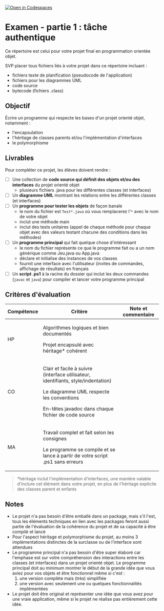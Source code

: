 [![Open in Codespaces](https://classroom.github.com/assets/launch-codespace-f4981d0f882b2a3f0472912d15f9806d57e124e0fc890972558857b51b24a6f9.svg)](https://classroom.github.com/open-in-codespaces?assignment_repo_id=9651984)
# Examen - partie 1 : tâche authentique

Ce répertoire est celui pour votre projet final en programmation orientée objet.

SVP placer tous fichiers liés à votre projet dans ce répertoire incluant :

* fichiers texte de planification (pseudocode de l'application)
* fichiers pour les diagrammes UML
* code source
* bytecode (fichiers .class)

## Objectif

Écrire un programme qui respecte les bases d'un projet orienté objet, notamment :

* l'encapsulation
* l'héritage de classes parents et/ou l'implémentation d'interfaces
* le polymorphisme

## Livrables

Pour compléter ce projet, les élèves doivent rendre :

- [ ] Une collection de **code source qui définit des objets et/ou des interfaces** du projet orienté objet
    * plusieurs fichiers .java pour les différentes classes (et interfaces)
- [ ] Un **diagramme UML** montrant les relations entre les différentes classes (et interfaces)
- [ ] Un **programme pour tester les objets** de façon banale
    * le nom du fichier est `Test*.java` où vous remplacerez l'`*` avec le nom de votre objet
    * inclut une méthode main
    * inclut des tests unitaires (appel de chaque méthode pour chaque objet avec des valeurs testant chacune des conditions dans les méthodes)
- [ ] Un **programme principal** qui fait quelque chose d'intéressant
    * le nom du fichier représente ce que le programme fait ou a un nom générique comme Jeu.java ou App.java
    * déclare et initialise des instances de vos classes
    * fournit une interface avec l'utilisateur (invites de commandes, affichage de résultats) en français
- [ ] Un **script .ps1** à la racine du dossier qui inclut les deux commandes (`javac` et `java`) pour compiler et lancer votre programme principal

## Critères d'évaluation

Compétence | Critère | Note et commentaire
-- | -- | --
HP | <p>Algorithmes logiques et bien documentés</p><p>Projet encapsulé avec héritage* cohérent</p> | 
CO | <p>Clair et facile à suivre (interface utilisateur, identifiants, style/indentation)</p><p>Le diagramme UML respecte les conventions</p><p>En-têtes javadoc dans chaque fichier de code source</p> | 
MA | <p>Travail complet et fait selon les consignes</p><p>Le programme se compile et se lance à partir de votre script .ps1 sans erreurs</p> | 

>*héritage inclut l'implémentation d'interfaces, une manière valable d'inclure cet élément dans votre projet, en plus de l'héritage explicite des classes parent et enfants

## Notes

* Le projet n'a pas besoin d'être emballé dans un package, mais s'il l'est, tous les éléments techniques en lien avec les packages feront aussi partie de l'évaluation de la cohérence du projet et de sa capacité à être compilé et lancé
* Pour l'aspect héritage et polymorphisme du projet, au moins 3 implémentations distinctes de la surclasse ou de l'interface sont attendues
* Le programme principal n'a pas besoin d'être super élaboré car l'emphase est sur votre compréhension des interactions entre les classes (et interfaces) dans un projet orienté objet. Le programme principal doit au minimum montrer le début de la grande idée que vous aviez pour vos objets et être fonctionnel même si c'est :
    1. une version complète mais (très) simplifiée
    1. une version avec seulement une ou quelques fonctionnalités implémentées
* Le projet doit être original et représenter une idée que vous avez pour une vraie application, même si le projet ne réalise pas entièrement cette idée.
